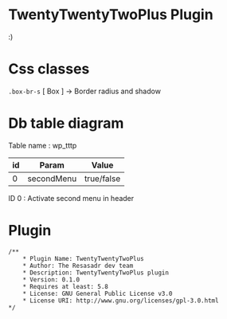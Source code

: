# TwentyTwentyTwoPlus Plugin

:)

# Css classes

`.box-br-s` [ Box ] -> Border radius and shadow

# Db table diagram

Table name : wp_tttp

| id  | Param      | Value      |
| --- | ---------- | ---------- |
| 0   | secondMenu | true/false |

ID 0 : Activate second menu in header

# Plugin

```
/**
    * Plugin Name: TwentyTwentyTwoPlus
    * Author: The Resasadr dev team
    * Description: TwentyTwentyTwoPlus plugin
    * Version: 0.1.0
    * Requires at least: 5.8
    * License: GNU General Public License v3.0
    * License URI: http://www.gnu.org/licenses/gpl-3.0.html
*/
```
